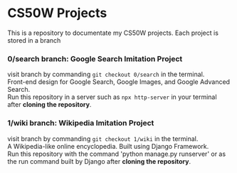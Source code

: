 # CS50W Projects
This is a repository to documentate my CS50W projects. Each project is stored in a branch

### 0/search branch: Google Search Imitation Project
visit branch by commanding `git checkout 0/search` in the terminal. <br>
Front-end design for Google Search, Google Images, and Google Advanced Search. <br>
Run this repository in a server such as `npx http-server` in your terminal after **cloning the repository**.

### 1/wiki branch: Wikipedia Imitation Project
visit branch by commanding `git checkout 1/wiki` in the terminal. <br>
A Wikipedia-like online encyclopedia. Built using Django Framework. <br>
Run this repository with the command 'python manage.py runserver' or as the run command built by Django after **cloning the repository**.
